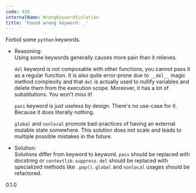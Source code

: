 ```yaml
---
code: 420
internalName: WrongKeywordViolation
title: 'Found wrong keyword: _'
---
```


Forbid some `python` keywords.

  - Reasoning:  
    Using some keywords generally causes more pain than it relieves.
    
    `del` keyword is not composable with other functions, you cannot
    pass it as a regular function. It is also quite error-prone due to
    `__del__` magic method complexity and that `del` is actually used to
    nullify variables and delete them from the execution scope.
    Moreover, it has a lot of substitutions. You won't miss it\!
    
    `pass` keyword is just useless by design. There's no use-case for
    it. Because it does literally nothing.
    
    `global` and `nonlocal` promote bad-practices of having an external
    mutable state somewhere. This solution does not scale and leads to
    multiple possible mistakes in the future.

  - Solution:  
    Solutions differ from keyword to keyword. `pass` should be replaced
    with docstring or `contextlib.suppress`. `del` should be replaced
    with specialized methods like `.pop()`. `global` and `nonlocal`
    usages should be refactored.

<div class="versionadded">

0.1.0

</div>